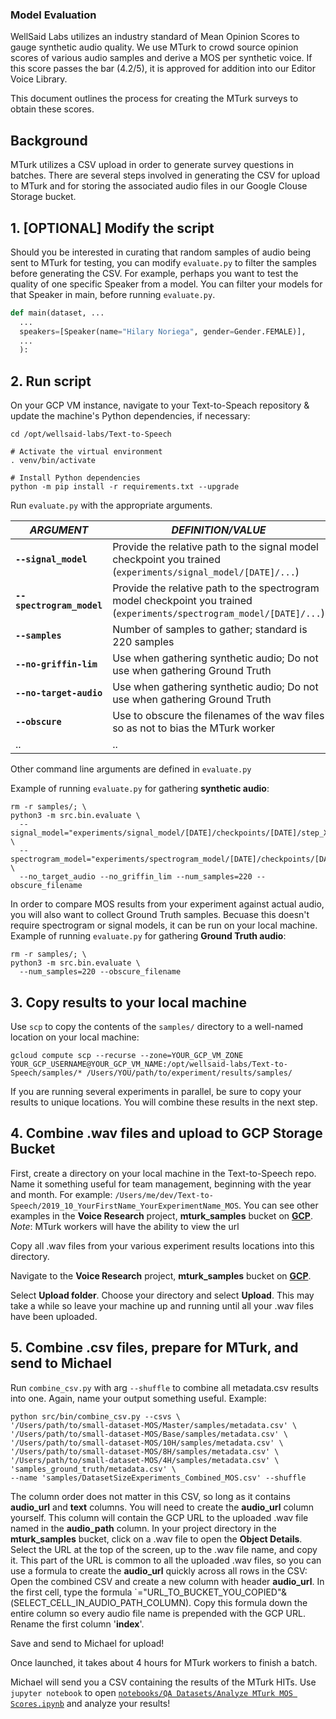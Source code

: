 ### Model Evaluation
WellSaid Labs utilizes an industry standard of Mean Opinion Scores to gauge synthetic audio quality. We use MTurk to crowd source opinion scores of various audio samples and derive a MOS per synthetic voice. If this score passes the bar (4.2/5), it is approved for addition into our Editor Voice Library.

This document outlines the process for creating the MTurk surveys to obtain these scores.

## Background
MTurk utilizes a CSV upload in order to generate survey questions in batches. There are several steps involved in generating the CSV for upload to MTurk and for storing the associated audio files in our Google Clouse Storage bucket.

## 1. [OPTIONAL] Modify the script
Should you be interested in curating that random samples of audio being sent to MTurk for testing, you can modify `evaluate.py` to filter the samples before generating the CSV. For example, perhaps you want to test the quality of one specific Speaker from a model. You can filter your models for that Speaker in main, before running `evaluate.py`.
```python
def main(dataset, ...
  ...
  speakers=[Speaker(name="Hilary Noriega", gender=Gender.FEMALE)],
  ...
  ):
```

## 2. Run script
On your GCP VM instance, navigate to your Text-to-Speach repository & update the machine's Python dependencies, if necessary:
```
cd /opt/wellsaid-labs/Text-to-Speech

# Activate the virtual environment
. venv/bin/activate

# Install Python dependencies
python -m pip install -r requirements.txt --upgrade
```

Run `evaluate.py` with the appropriate arguments.

*ARGUMENT*                 | *DEFINITION/VALUE*
-------------------------- | ------------------------------------------------------------------------------------------------------------------------
**`--signal_model`**       | Provide the relative path to the signal model checkpoint you trained (`experiments/signal_model/[DATE]/...`)
**`--spectrogram_model`**  | Provide the relative path to the spectrogram model checkpoint you trained (`experiments/spectrogram_model/[DATE]/...`)
**`--samples`**            | Number of samples to gather; standard is 220 samples
**`--no-griffin-lim`**     | Use when gathering synthetic audio; Do not use when gathering Ground Truth
**`--no-target-audio`**    | Use when gathering synthetic audio; Do not use when gathering Ground Truth
**`--obscure`**            | Use to obscure the filenames of the wav files so as not to bias the MTurk worker
..                         | ..

Other command line arguments are defined in `evaluate.py`

Example of running `evaluate.py` for gathering **synthetic audio**:
```
rm -r samples/; \
python3 -m src.bin.evaluate \
  --signal_model="experiments/signal_model/[DATE]/checkpoints/[DATE]/step_XXXXXX.pt" \
  --spectrogram_model="experiments/spectrogram_model/[DATE]/checkpoints/[DATE]/step_XXXXXX.pt" \
  --no_target_audio --no_griffin_lim --num_samples=220 --obscure_filename
```

In order to compare MOS results from your experiment against actual audio, you will also want to collect Ground Truth samples. Becuase this doesn't require spectrogram or signal models, it can be run on your local machine.
Example of running `evaluate.py` for gathering **Ground Truth audio**:
```
rm -r samples/; \
python3 -m src.bin.evaluate \
  --num_samples=220 --obscure_filename
```

## 3. Copy results to your local machine
Use `scp` to copy the contents of the `samples/` directory to a well-named location on your local machine:
```
gcloud compute scp --recurse --zone=YOUR_GCP_VM_ZONE YOUR_GCP_USERNAME@YOUR_GCP_VM_NAME:/opt/wellsaid-labs/Text-to-Speech/samples/* /Users/YOU/path/to/experiment/results/samples/
```

If you are running several experiments in parallel, be sure to copy your results to unique locations. You will combine these results in the next step.

## 4. Combine .wav files and upload to GCP Storage Bucket
First, create a directory on your local machine in the Text-to-Speech repo. Name it something useful for team management, beginning with the year and month. For example:
`/Users/me/dev/Text-to-Speech/2019_10_YourFirstName_YourExperimentName_MOS`.  You can see other examples in the **Voice Research** project, **mturk_samples** bucket on [**GCP**](https://console.cloud.google.com/storage/browser/mturk_samples). *Note*: MTurk workers will have the ability to view the url 

Copy all .wav files from your various experiment results locations into this directory.

Navigate to the **Voice Research** project, **mturk_samples** bucket on [**GCP**](https://console.cloud.google.com/storage/browser/mturk_samples). 

Select **Upload folder**. Choose your directory and select **Upload**. This may take a while so leave your machine up and running until all your .wav files have been uploaded.

## 5. Combine .csv files, prepare for MTurk, and send to Michael
Run `combine_csv.py` with arg `--shuffle` to combine all metadata.csv results into one. Again, name your output something useful.
Example:
```
python src/bin/combine_csv.py --csvs \
'/Users/path/to/small-dataset-MOS/Master/samples/metadata.csv' \
'/Users/path/to/small-dataset-MOS/Base/samples/metadata.csv' \
'/Users/path/to/small-dataset-MOS/10H/samples/metadata.csv' \
'/Users/path/to/small-dataset-MOS/8H/samples/metadata.csv' \
'/Users/path/to/small-dataset-MOS/4H/samples/metadata.csv' \
'samples_ground_truth/metadata.csv' \
--name 'samples/DatasetSizeExperiments_Combined_MOS.csv' --shuffle
```

The column order does not matter in this CSV, so long as it contains **audio_url** and **text** columns. You will need to create the **audio_url** column yourself. This column will contain the GCP URL to the uploaded .wav file named in the **audio_path** column. In your project directory in the **mturk_samples** bucket, click on a .wav file to open the **Object Details**. Select the URL at the top of the screen, up to the .wav file name, and copy it. This part of the URL is common to all the uploaded .wav files, so you can use a formula to create the **audio_url** quickly across all rows in the CSV:
Open the combined CSV and create a new column with header **audio_url**. In the first cell, type the formula `="URL_TO_BUCKET_YOU_COPIED"&(SELECT_CELL_IN_AUDIO_PATH_COLUMN). Copy this formula down the entire column so every audio file name is prepended with the GCP URL.
Rename the first column '**index**'.

Save and send to Michael for upload!

Once launched, it takes about 4 hours for MTurk workers to finish a batch.

Michael will send you a CSV containing the results of the MTurk HITs. Use `jupyter notebook` to open [`notebooks/QA Datasets/Analyze MTurk MOS Scores.ipynb`](https://github.com/wellsaid-labs/Text-to-Speech/blob/master/notebooks/QA%20Datasets/Analyze%20MTurk%20MOS%20Scores.ipynb) and analyze your results!
